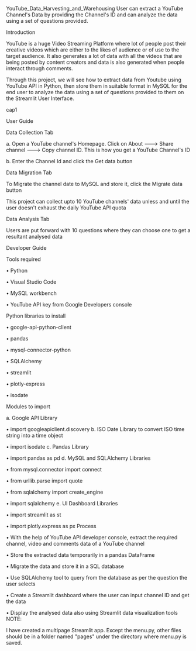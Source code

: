 YouTube_Data_Harvesting_and_Warehousing
User can extract a YouTube Channel's Data by providing the Channel's ID and can analyze the data using a set of questions provided.

Introduction

YouTube is a huge Video Streaming Platform where lot of people post their creative videos which are either to the likes of audience or of use to the target audience. It also generates a lot of data with all the videos that are being posted by content creators and data is also generated when people interact through comments.

Through this project, we will see how to extract data from Youtube using YouTube API in Python, then store them in suitable format in MySQL for the end user to analyze the data using a set of questions provided to them on the Streamlit User Interface.

cap1

User Guide

Data Collection Tab

a. Open a YouTube channel's Homepage. Click on About ---> Share channel ---> Copy channel ID. This is how you get a YouTube Channel's ID

b. Enter the Channel Id and click the Get data button

Data Migration Tab

To Migrate the channel date to MySQL and store it, click the Migrate data button

This project can collect upto 10 YouTube channels' data unless and until the user doesn't exhaust the daily YouTube API quota

Data Analysis Tab

Users are put forward with 10 questions where they can choose one to get a resultant analysed data

Developer Guide

Tools required

• Python

• Visual Studio Code

• MySQL workbench

• YouTube API key from Google Developers console

Python libraries to install

• google-api-python-client

• pandas

• mysql-connector-python

• SQLAlchemy

• streamlit

• plotly-express

• isodate

Modules to import

a. Google API Library

   •	import googleapiclient.discovery
b. ISO Date Library to convert ISO time string into a time object

   •	import isodate
c. Pandas Library

   •	import pandas as pd
d. MySQL and SQLAlchemy Libraries

   •	from mysql.connector import connect

   •	from urllib.parse import quote

   •	from sqlalchemy import create_engine

   •	import sqlalchemy
e. UI Dashboard Libraries

   •	import streamlit as st

   •	import plotly.express as px
Process

•	With the help of YouTube API developer console, extract the required channel, video and comments data of a YouTube channel

•	Store the extracted data temporarily in a pandas DataFrame

•	Migrate the data and store it in a SQL database

•	Use SQLAlchemy tool to query from the database as per the question the user selects

•	Create a Streamlit dashboard where the user can input channel ID and get the data

•	Display the analysed data also using Streamlit data visualization tools
NOTE:

I have created a multipage Streamlit app. Except the menu.py, other files should be in a folder named 
"pages" under the directory where menu.py is saved.

